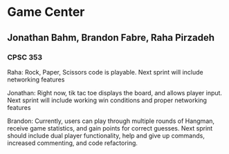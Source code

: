 # Game Center
## Jonathan Bahm, Brandon Fabre, Raha Pirzadeh
### CPSC 353
Raha: Rock, Paper, Scissors code is playable. Next sprint will include networking features

Jonathan: Right now, tik tac toe displays the board, and allows player input. Next sprint will include working win conditions and proper networking features

Brandon: Currently, users can play through multiple rounds of Hangman, receive game statistics, and gain points for correct guesses. Next sprint should include dual player functionality, help and give up commands, increased commenting, and code refactoring.
